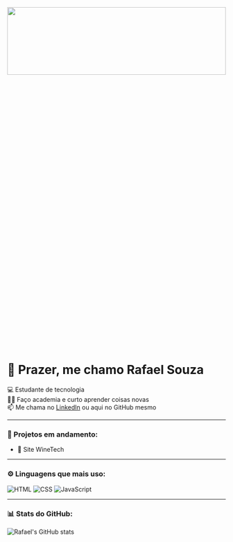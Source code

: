 
<img src="https://github.com/user-attachments/assets/d5b5ce50-c2ae-4e18-ad8e-da6ee2f90008" width="100%"  height="20%"/>

# 👋 Prazer, me chamo Rafael Souza

💻 Estudante de tecnologia  
🏋️‍♂️ Faço academia e curto aprender coisas novas  
📫 Me chama no [LinkedIn]([https://www.linkedin.com/](https://www.linkedin.com/in/rafael-souza-58aa572b8/)) ou aqui no GitHub mesmo  

---

### 🚧 Projetos em andamento: 
- 🍷 Site WineTech  

---

### ⚙️ Linguagens que mais uso:
![HTML](https://img.shields.io/badge/HTML5-E34F26?style=for-the-badge&logo=html5&logoColor=white)
![CSS](https://img.shields.io/badge/CSS3-1572B6?style=for-the-badge&logo=css3&logoColor=white)
![JavaScript](https://img.shields.io/badge/JavaScript-F7DF1E?style=for-the-badge&logo=javascript&logoColor=black)

---

### 📊 Stats do GitHub:
![Rafael's GitHub stats](https://github-readme-stats.vercel.app/api?username=RafaelSouza115&show_icons=true&theme=dracula)
